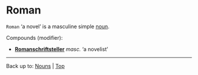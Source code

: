 # Roman

`Roman` ‘a novel’ is a masculine simple [noun](../../index.md).

Compounds (modifier):
  - **[Romanschriftsteller](Romanschriftsteller.md)** *masc.* ‘a novelist’

----

Back up to: [Nouns](../../index.md) | [Top](../../../index.md)

